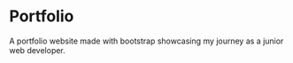 # Portfolio

A portfolio website made with bootstrap showcasing my journey as a junior web developer.
